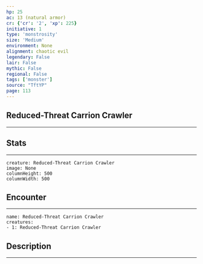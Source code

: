 ```yaml
---
hp: 25
ac: 13 (natural armor)
cr: {'cr': '2', 'xp': 225}
initiative: 1
type: 'monstrosity'    
size: 'Medium'
environment: None
alignment: chaotic evil
legendary: False
lair: False
mythic: False
regional: False
tags: ['monster']
source: "TftYP"
page: 113
---
```


## Reduced-Threat Carrion Crawler
---



## Stats
---

```statblock
creature: Reduced-Threat Carrion Crawler
image: None
columnHeight: 500
columnWidth: 500
```

## Encounter
---

```encounter-table
name: Reduced-Threat Carrion Crawler
creatures:
- 1: Reduced-Threat Carrion Crawler
```

## Description
---




